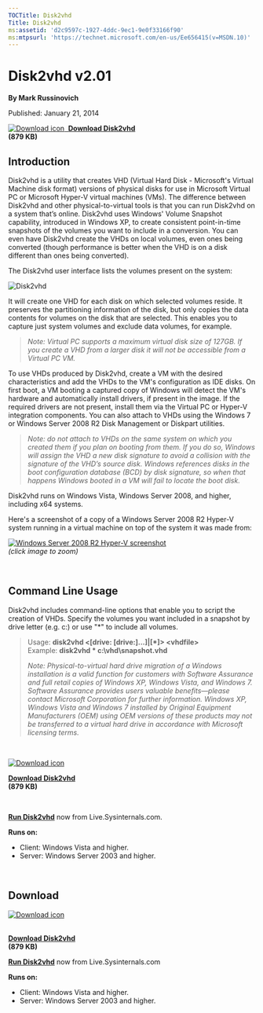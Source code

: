 ```yaml
--- 
TOCTitle: Disk2vhd
Title: Disk2vhd
ms:assetid: 'd2c9597c-1927-4ddc-9ec1-9e0f33166f90'
ms:mtpsurl: 'https://technet.microsoft.com/en-us/Ee656415(v=MSDN.10)'
---
```


Disk2vhd v2.01
==============

**By Mark Russinovich**

Published: January 21, 2014

[![Download
icon](/media/landing/sysinternals/download_sm.png)
 **Download Disk2vhd**  
](https://download.sysinternals.com/files/disk2vhd.zip)**(879 KB)**


## Introduction

Disk2vhd is a utility that creates VHD (Virtual Hard Disk - Microsoft's
Virtual Machine disk format) versions of physical disks for use in
Microsoft Virtual PC or Microsoft Hyper-V virtual machines (VMs). The
difference between Disk2vhd and other physical-to-virtual tools is that
you can run Disk2vhd on a system that’s online. Disk2vhd uses Windows'
Volume Snapshot capability, introduced in Windows XP, to create
consistent point-in-time snapshots of the volumes you want to include in
a conversion. You can even have Disk2vhd create the VHDs on local
volumes, even ones being converted (though performance is better when
the VHD is on a disk different than ones being converted).

The Disk2vhd user interface lists the volumes present on the system:

![Disk2vhd](/media/landing/sysinternals/20131218_Disk2vhd_v2.0.png "Disk2vhd")

It will create one VHD for each disk on which selected volumes reside.
It preserves the partitioning information of the disk, but only copies
the data contents for volumes on the disk that are selected. This
enables you to capture just system volumes and exclude data volumes, for
example.

> *Note: Virtual PC supports a maximum virtual disk size of 127GB. If
> you create a VHD from a larger disk it will not be accessible from a
> Virtual PC VM.*

To use VHDs produced by Disk2vhd, create a VM with the desired
characteristics and add the VHDs to the VM's configuration as IDE disks.
On first boot, a VM booting a captured copy of Windows will detect the
VM's hardware and automatically install drivers, if present in the
image. If the required drivers are not present, install them via the
Virtual PC or Hyper-V integration components. You can also attach to
VHDs using the Windows 7 or Windows Server 2008 R2 Disk Management or
Diskpart utilities.

> *Note: do not attach to VHDs on the same system on which you created
> them if you plan on booting from them. If you do so, Windows will
> assign the VHD a new disk signature to avoid a collision with the
> signature of the VHD’s source disk. Windows references disks in the
> boot configuration database (BCD) by disk signature, so when that
> happens Windows booted in a VM will fail to locate the boot disk.*

Disk2vhd runs on Windows Vista, Windows Server 2008, and higher,
including x64 systems.

Here's a screenshot of a copy of a Windows Server 2008 R2 Hyper-V system
running in a virtual machine on top of the system it was made from:

[![Windows Server 2008 R2 Hyper-V
screenshot](/media/landing/sysinternals/Disk2vhd_02_sm.png "Disk2vhd")](/media/landing/sysinternals/disk2vhd_02.jpg)  
*(click image to zoom)*

 

## Command Line Usage

Disk2vhd includes command-line options that enable you to script the
creation of VHDs. Specify the volumes you want included in a snapshot by
drive letter (e.g. c:) or use "\*" to include all volumes.

> Usage: **disk2vhd &lt;\[drive: \[drive:\]...\]|\[\*\]&gt;
> &lt;vhdfile&gt;**  
> Example: **disk2vhd \* c:\\vhd\\snapshot.vhd**
>
> *Note: Physical-to-virtual hard drive migration of a Windows
> installation is a valid function for customers with Software Assurance
> and full retail copies of Windows XP, Windows Vista, and Windows 7.
> Software Assurance provides users valuable benefits—please contact
> Microsoft Corporation for further information. Windows XP, Windows
> Vista and Windows 7 installed by Original Equipment Manufacturers
> (OEM) using OEM versions of these products may not be transferred to a
> virtual hard drive in accordance with Microsoft licensing terms.*

 

[![Download
icon](/media/landing/sysinternals/download_sm.png "Download")
](https://download.sysinternals.com/files/disk2vhd.zip)

[**Download Disk2vhd**  
](https://download.sysinternals.com/files/disk2vhd.zip)**(879 KB)**

 

[**Run Disk2vhd**](https://live.sysinternals.com/disk2vhd.exe) now from
Live.Sysinternals.com.

**Runs on:**

-   Client: Windows Vista and higher.
-   Server: Windows Server 2003 and higher.

 


<div class="RightAdRail">

<div>


## Download

[![Download
icon](/media/landing/sysinternals/download_sm.png "Download")
](https://download.sysinternals.com/files/disk2vhd.zip)

[  
**Download
Disk2vhd**](https://download.sysinternals.com/files/disk2vhd.zip)  
**(879 KB)**

[**Run Disk2vhd**](https://live.sysinternals.com/disk2vhd.exe) now from
Live.Sysinternals.com

**Runs on:**

-   Client: Windows Vista and higher.
-   Server: Windows Server 2003 and higher.



